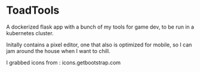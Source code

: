# ToadTools
A dockerized flask app with a bunch of my tools for game dev, to be run in a kubernetes cluster.

Initally contains a pixel editor, one that also is optimized for mobile, so I can jam around the house when I want to chill.

I grabbed icons from : icons.getbootstrap.com
